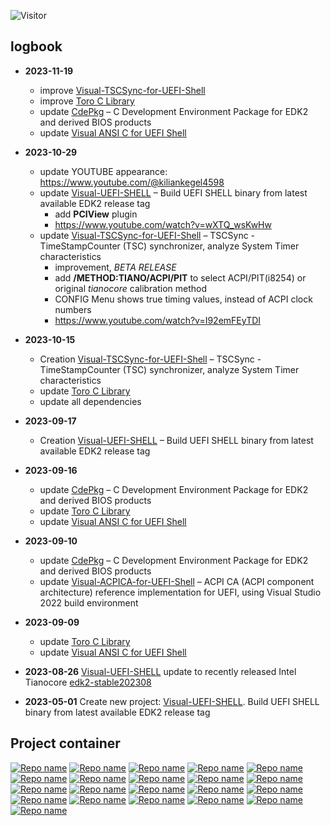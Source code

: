 ![Visitor](https://visitor-badge.laobi.icu/badge?page_id=KilianKegel.kiliankegel)

## logbook 
* **2023-11-19**
  * improve [Visual-TSCSync-for-UEFI-Shell](https://github.com/KilianKegel/Visual-TSCSync-for-UEFI-Shell)
  * improve [Toro C Library](https://github.com/KilianKegel/toro-C-Library#toro-c-library-formerly-known-as-torito-c-library)
  * update [CdePkg](https://github.com/KilianKegel/CdePkg) – C Development Environment Package for EDK2 and derived BIOS products
  * update [Visual ANSI C for UEFI Shell](https://github.com/KilianKegel/Visual-ANSI-C-for-UEFI-Shell#visual-ansi-c-for-uefi-shell)
* **2023-10-29**
  * update YOUTUBE appearance: https://www.youtube.com/@kiliankegel4598
  * update [Visual-UEFI-SHELL](https://github.com/KilianKegel/Visual-UEFI-SHELL) – Build UEFI SHELL binary from latest available EDK2 release tag
    * add **PCIView** plugin
    * https://www.youtube.com/watch?v=wXTQ_wsKwHw
  * update [Visual-TSCSync-for-UEFI-Shell](https://github.com/KilianKegel/Visual-TSCSync-for-UEFI-Shell#visual-tscsync-for-uefi-shell) – TSCSync - TimeStampCounter (TSC) synchronizer, analyze System Timer characteristics
    * improvement, *BETA RELEASE*
    * add **/METHOD:TIANO/ACPI/PIT** to select ACPI/PIT(i8254) or original *tianocore* calibration method
    * CONFIG Menu shows true timing values, instead of ACPI clock numbers
    * https://www.youtube.com/watch?v=I92emFEyTDI
* **2023-10-15**
  * Creation [Visual-TSCSync-for-UEFI-Shell](https://github.com/KilianKegel/Visual-TSCSync-for-UEFI-Shell#visual-tscsync-for-uefi-shell) – TSCSync - TimeStampCounter (TSC) synchronizer, analyze System Timer characteristics
  * update [Toro C Library](https://github.com/KilianKegel/toro-C-Library#toro-c-library-formerly-known-as-torito-c-library)
  * update all dependencies
* **2023-09-17**
  * Creation [Visual-UEFI-SHELL](https://github.com/KilianKegel/Visual-UEFI-SHELL) – Build UEFI SHELL binary from latest available EDK2 release tag
* **2023-09-16**
  * update [CdePkg](https://github.com/KilianKegel/CdePkg) – C Development Environment Package for EDK2 and derived BIOS products
  * update [Toro C Library](https://github.com/KilianKegel/toro-C-Library#toro-c-library-formerly-known-as-torito-c-library)
  * update [Visual ANSI C for UEFI Shell](https://github.com/KilianKegel/Visual-ANSI-C-for-UEFI-Shell#visual-ansi-c-for-uefi-shell)
* **2023-09-10**
  * update [CdePkg](https://github.com/KilianKegel/CdePkg) – C Development Environment Package for EDK2 and derived BIOS products
  * update [Visual-ACPICA-for-UEFI-Shell](https://github.com/KilianKegel/Visual-ACPICA-for-UEFI-Shell) – ACPI CA (ACPI component architecture) reference implementation for UEFI, using Visual Studio 2022 build environment


* **2023-09-09**
  * update [Toro C Library](https://github.com/KilianKegel/toro-C-Library#toro-c-library-formerly-known-as-torito-c-library)
  * update [Visual ANSI C for UEFI Shell](https://github.com/KilianKegel/Visual-ANSI-C-for-UEFI-Shell#visual-ansi-c-for-uefi-shell)

* **2023-08-26** [Visual-UEFI-SHELL](https://github.com/KilianKegel/Visual-UEFI-SHELL#edk2-uefi-shell--visual-uefi-shell) update to recently released Intel Tianocore [edk2-stable202308](https://github.com/tianocore/edk2/releases/tag/edk2-stable202308)
* **2023-05-01** Create new project: [Visual-UEFI-SHELL](https://github.com/KilianKegel/Visual-UEFI-SHELL#edk2-uefi-shell--visual-uefi-shell). Build UEFI SHELL binary from latest available EDK2 release tag

## Project container
[![Repo name](https://github-readme-stats.vercel.app/api/pin/?username=KilianKegel&repo=toro-C-Library#toro-c-library-formerly-known-as-torito-c-library)](https://github.com/KilianKegel/toro-C-Library#toro-c-library-formerly-known-as-torito-c-library)
[![Repo name](https://github-readme-stats.vercel.app/api/pin/?username=KilianKegel&repo=Visual-TORO-C-LIBRARY-for-UEFI)](https://github.com/KilianKegel/Visual-TORO-C-LIBRARY-for-UEFI)
[![Repo name](https://github-readme-stats.vercel.app/api/pin/?username=KilianKegel&repo=Visual-TSCSync-for-UEFI-Shell#visual-tscsync-for-uefi-shell)](https://github.com/KilianKegel/Visual-TSCSync-for-UEFI-Shell#visual-tscsync-for-uefi-shell)
[![Repo name](https://github-readme-stats.vercel.app/api/pin/?username=KilianKegel&repo=Visual-Studio-for-UEFI-Shell#visual-studio-for-uefi-shell)](https://github.com/KilianKegel/Visual-Studio-for-UEFI-Shell#visual-studio-for-uefi-shell)
[![Repo name](https://github-readme-stats.vercel.app/api/pin/?username=KilianKegel&repo=Visual-UEFI-SHELL#edk2-uefi-shell--visual-uefi-shell)](https://github.com/KilianKegel/Visual-UEFI-SHELL#edk2-uefi-shell--visual-uefi-shell)
[![Repo name](https://github-readme-stats.vercel.app/api/pin/?username=KilianKegel&repo=Visual-ANSI-C-for-UEFI-Shell#visual-ansi-c-for-uefi-shell)](https://github.com/KilianKegel/Visual-ANSI-C-for-UEFI-Shell#visual-ansi-c-for-uefi-shell)
[![Repo name](https://github-readme-stats.vercel.app/api/pin/?username=KilianKegel&repo=Visual-DOS-Tools-for-UEFI-Shell)](https://github.com/KilianKegel/Visual-DOS-Tools-for-UEFI-Shell)
[![Repo name](https://github-readme-stats.vercel.app/api/pin/?username=KilianKegel&repo=Visual-ACPICA-for-UEFI-Shell)](https://github.com/KilianKegel/Visual-ACPICA-for-UEFI-Shell)
[![Repo name](https://github-readme-stats.vercel.app/api/pin/?username=KilianKegel&repo=Visual-LIBWIN32-for-UEFI)](https://github.com/KilianKegel/Visual-LIBWIN32-for-UEFI)
[![Repo name](https://github-readme-stats.vercel.app/api/pin/?username=KilianKegel&repo=Visual-HWTools-for-UEFI-Shell)](https://github.com/KilianKegel/Visual-HWTools-for-UEFI-Shell)
[![Repo name](https://github-readme-stats.vercel.app/api/pin/?username=KilianKegel&repo=Visual-LIBXLSXWRITER-for-UEFI-Shell)](https://github.com/KilianKegel/Visual-LIBXLSXWRITER-for-UEFI-Shell)
[![Repo name](https://github-readme-stats.vercel.app/api/pin/?username=KilianKegel&repo=CdePkg#CdePkg)](https://github.com/KilianKegel/CdePkg#CdePkg)
[![Repo name](https://github-readme-stats.vercel.app/api/pin/?username=KilianKegel&repo=CdePkgValidation#cdepkgvalidation)](https://github.com/KilianKegel/CdePkgValidation#cdepkgvalidation)
[![Repo name](https://github-readme-stats.vercel.app/api/pin/?username=KilianKegel&repo=EDK2020-MinnowBoard#edk2020-minnowboard-featuring-cdepkg-c-development-environment-package)](https://github.com/KilianKegel/EDK2020-MinnowBoard#edk2020-minnowboard-featuring-cdepkg-c-development-environment-package)
[![Repo name](https://github-readme-stats.vercel.app/api/pin/?username=KilianKegel&repo=Howto-setup-a-UEFI-Development-PC)](https://github.com/KilianKegel/Howto-setup-an-UEFI-Development-PC#howto-setup-a-uefi-development-pc)
[![Repo name](https://github-readme-stats.vercel.app/api/pin/?username=KilianKegel&repo=Howto-create-a-UEFI-Shell-Boot-Drive)](https://github.com/MinnowWare/Howto-create-a-UEFI-Shell-Boot-Drive#howto-create-a-uefi-shell-boot-device)
[![Repo name](https://github-readme-stats.vercel.app/api/pin/?username=KilianKegel&repo=Howto-configure-VS2022-to-build-.EFI-executables#howto-configure-vs2022-to-build-efi-executables)](https://github.com/KilianKegel/Howto-configure-VS2022-to-build-.EFI-executables#howto-configure-vs2022-to-build-efi-executables) [![Repo name](https://github-readme-stats.vercel.app/api/pin/?username=KilianKegel&repo=git-for-gits)](https://github.com/KilianKegel/git-for-gits)
[![Repo name](https://github-readme-stats.vercel.app/api/pin/?username=KilianKegel&repo=Howto-configure-DDK-and-WDK-for-Standard-C-usage)](https://github.com/KilianKegel/Howto-configure-DDK-and-WDK-for-Standard-C-usage) 
[![Repo name](https://github-readme-stats.vercel.app/api/pin/?username=KilianKegel&repo=Howto-setup-a-YOCTO-Development-PC)](https://github.com/KilianKegel/Howto-setup-a-YOCTO-Development-PC)
[![Repo name](https://github-readme-stats.vercel.app/api/pin/?username=KilianKegel&repo=papers-bugs-miscellaneous-...-#cdepkg-blog-at--uefi--tianocore)](https://github.com/KilianKegel/papers-bugs-miscellaneous-...-#cdepkg-blog-at--uefi--tianocore)
